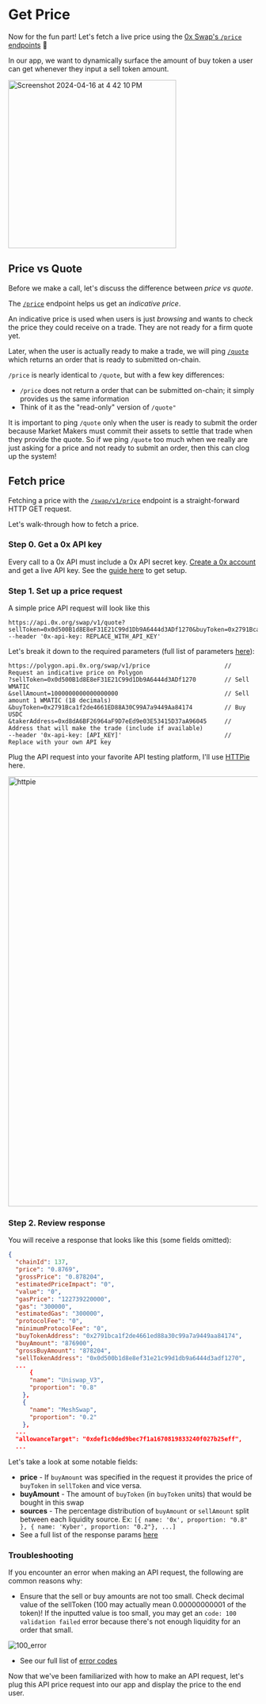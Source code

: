 # Get Price

Now for the fun part! Let's fetch a live price using the [0x Swap's `/price` endpoints](https://0x.org/docs/0x-swap-api/api-references/get-swap-v1-price) 🙌

In our app, we want to dynamically surface the amount of buy token a user can get whenever they input a sell token amount. 

<img width="339" alt="Screenshot 2024-04-16 at 4 42 10 PM" src="https://github.com/jlin27/token-swap-dapp-course/assets/8042156/5285ebcb-36c7-4a0b-ae20-7256d1c79a49">


## Price vs Quote
Before we make a call, let's discuss the difference between _price vs quote_.

The [`/price`](https://0x.org/docs/0x-swap-api/api-references/get-swap-v1-price) endpoint helps us get an _indicative price_.

An indicative price is used when users is just _browsing_ and wants to check the price they could receive on a trade. They are not ready for a firm quote yet.

Later, when the user is actually ready to make a trade, we will ping [`/quote`](https://0x.org/docs/0x-swap-api/api-references/get-swap-v1-quote) which returns an order that is ready to submitted on-chain.

`/price` is nearly identical to `/quote`, but with a few key differences:
*  `/price` does not return a order that can be submitted on-chain; it simply provides us the same information
* Think of it as the "read-only" version of `/quote"`

It is important to ping  `/quote` only when the user is ready to submit the order because Market Makers must commit their assets to settle that trade when they provide the quote. So if we ping  `/quote`  too much when we really are just asking for a price and not ready to submit an order, then this can clog up the system!

## Fetch price

Fetching a price with the  [`/swap/v1/price`](https://0x.org/docs/0x-swap-api/api-references/get-swap-v1-price)  endpoint is a straight-forward HTTP GET request. 

Let's walk-through how to fetch a price. 

### Step 0. Get a 0x API key
Every call to a 0x API must include a 0x API secret key. [Create a 0x account](https://dashboard.0x.org/) and get a live API key. See the [guide here](https://0x.org/docs/introduction/getting-started) to get setup.

### Step 1. Set up a price request

A simple price API request will look like this

```
https://api.0x.org/swap/v1/quote?sellToken=0x0d500B1d8E8eF31E21C99d1Db9A6444d3ADf1270&buyToken=0x2791Bca1f2de4661ED88A30C99A7a9449Aa84174&sellAmount=1000000000000000000&excludedSources=Kyber&takerAddress=0xd8dA6BF26964aF9D7eEd9e03E53415D37aA96045  --header '0x-api-key: REPLACE_WITH_API_KEY'
```

Let's break it down to the required parameters (full list of parameters [here](https://0x.org/docs/0x-swap-api/api-references/get-swap-v1-price)):
```
https://polygon.api.0x.org/swap/v1/price                     // Request an indicative price on Polygon
?sellToken=0x0d500B1d8E8eF31E21C99d1Db9A6444d3ADf1270        // Sell WMATIC
&sellAmount=1000000000000000000                              // Sell amount 1 WMATIC (18 decimals)
&buyToken=0x2791Bca1f2de4661ED88A30C99A7a9449Aa84174         // Buy USDC
&takerAddress=0xd8dA6BF26964aF9D7eEd9e03E53415D37aA96045     // Address that will make the trade (include if available)
--header '0x-api-key: [API_KEY]'                             // Replace with your own API key
```
Plug the API request into your favorite API testing platform, I'll use [HTTPie](https://httpie.io/) here. 

<img width="867" alt="httpie" src="https://github.com/jlin27/token-swap-dapp-course/assets/8042156/76cae577-01fc-436b-ab24-54b8c0973ed5">

### Step 2. Review response

You will receive a response that looks like this (some fields omitted):

```json
{
  "chainId": 137,
  "price": "0.8769",
  "grossPrice": "0.878204",
  "estimatedPriceImpact": "0",
  "value": "0",
  "gasPrice": "122739220000",
  "gas": "300000",
  "estimatedGas": "300000",
  "protocolFee": "0",
  "minimumProtocolFee": "0",
  "buyTokenAddress": "0x2791bca1f2de4661ed88a30c99a7a9449aa84174",
  "buyAmount": "876900",
  "grossBuyAmount": "878204",
  "sellTokenAddress": "0x0d500b1d8e8ef31e21c99d1db9a6444d3adf1270",
  ...
      {
      "name": "Uniswap_V3",
      "proportion": "0.8"
    },
    {
      "name": "MeshSwap",
      "proportion": "0.2"
    },
  ...
  "allowanceTarget": "0xdef1c0ded9bec7f1a1670819833240f027b25eff",
  ...
```

Let's take a look at some notable fields:
* **price** - If `buyAmount` was specified in the request it provides the price of `buyToken` in `sellToken` and vice versa.
* **buyAmount** - The amount of `buyToken` (in `buyToken` units) that would be bought in this swap
* **sources** - The percentage distribution of  `buyAmount`  or  `sellAmount`  split between each liquidity source. Ex:  `[{ name: '0x', proportion: "0.8" }, { name: 'Kyber', proportion: "0.2"}, ...]`
* See a full list of the response params [here](https://0x.org/docs/0x-swap-api/api-references/get-swap-v1-price#response)


### Troubleshooting

If you encounter an error when making an API request, the following are common reasons why:

* Ensure that the sell or buy amounts are not too small. Check decimal value of the sellToken (100 may actually mean 0.00000000001 of the token)! If the inputted value is too small, you may get an `code: 100 validation failed` error because there's not enough liquidity for an order that small.
  
![100_error](https://github.com/jlin27/token-swap-dapp-course/assets/8042156/3b01701b-8819-46f0-9054-f87c3e0ab882)

* See our full list of [error codes](https://0x.org/docs/introduction/error-codes)


Now that we've been familiarized with how to make an API request, let's plug this API price request into our app and display the price to the end user. 

